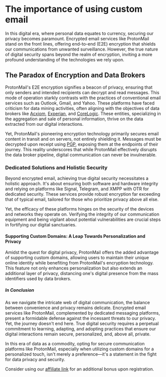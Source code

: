 # The importance of using custom email
In this digital era, where personal data equates to currency, securing our privacy becomes paramount. Encrypted email services like ProtonMail stand on the front lines, offering end-to-end (E2E) encryption that shields our communications from unwanted surveillance. However, the true nature of digital security spans beyond the realm of encryption, inviting a more profound understanding of the technologies we rely upon.

## The Paradox of Encryption and Data Brokers

ProtonMail's E2E encryption signifies a beacon of privacy, ensuring that only senders and intended recipients can decrypt and read messages. This mode of operation starkly contrasts with the practices of conventional email services such as Outlook, Gmail, and Yahoo. These platforms have faced criticism for data mining activities, often aligning with the objectives of data brokers like [Acxiom](https://www.acxiom.com/customer-data/ "Acxiom Data Solutions"), [Experian](https://www.experian.com/business/solutions/data-solutions "Experian Data Solutions"), and [CoreLogic](https://www.corelogic.com/why-corelogic/ "CoreLogic Data Solutions"). These entities, specializing in the aggregation and sale of personal information, thrive on the data extracted from our digital interactions.

Yet, ProtonMail's pioneering encryption technology primarily secures email content in transit and on servers, not entirely shielding it. Messages must be decrypted upon receipt using [PGP](https://proton.me/support/how-to-use-pgp "How to use PGP on ProtonMail"), exposing them at the endpoints of their journey. This reality underscores that while ProtonMail effectively disrupts the data broker pipeline, digital communication can never be invulnerable.

### Dedicated Solutions and Holistic Security

Beyond encrypted email, achieving true digital security necessitates a holistic approach. It's about ensuring both software and hardware integrity and relying on platforms like Signal, Telegram, and XMPP with OTR for dedicated security. These services provide robust encryption far exceeding that of typical email, tailored for those who prioritize privacy above all else.

Yet, the efficacy of these platforms hinges on the security of the devices and networks they operate on. Verifying the integrity of our communication equipment and being vigilant about potential vulnerabilities are crucial steps in fortifying our digital sanctuaries.

#### Supporting Custom Domains: A Leap Towards Personalization and Privacy

Amidst the quest for digital privacy, ProtonMail offers the added advantage of supporting custom domains, allowing users to maintain their unique online identity while benefiting from ProtonMail's encryption technology. This feature not only enhances personalization but also extends an additional layer of privacy, distancing one's digital presence from the mass identifiers used by data brokers.

##### In Conclusion

As we navigate the intricate web of digital communication, the balance between convenience and privacy remains delicate. Encrypted email services like ProtonMail, complemented by dedicated messaging platforms, present a formidable defense against the incessant threats to our privacy. Yet, the journey doesn't end here. True digital security requires a perpetual commitment to learning, adapting, and adopting practices that ensure our digital interactions remain secure, personalized, and, above all, private.

In this era of data as a commodity, opting for secure communication platforms like ProtonMail, especially when utilizing custom domains for a personalized touch, isn't merely a preference—it's a statement in the fight for data privacy and security. 

Consider using our [affiliate link](https://pr.tn/ref/YSY92PQH7HKG "ProtonMail Affiliate link") for an additional bonus upon registration.
